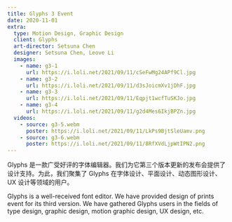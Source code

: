 ```yaml
---
title: Glyphs 3 Event
date: 2020-11-01
extra:
  type: Motion Design, Graphic Design
  client: Glyphs
  art-director: Setsuna Chen
  designer: Setsuna Chen, Leove Li
  images:
    - name: g3-1
      url: https://i.loli.net/2021/09/11/cSeFwMg24APf9Cl.jpg
    - name: g3-2
      url: https://i.loli.net/2021/09/11/d3sJoicmXv1jDhF.jpg
    - name: g3-3
      url: https://i.loli.net/2021/09/11/Eqpjt1wcfTuSKJo.jpg
    - name: g3-4
      url: https://i.loli.net/2021/09/11/g2d4Mes6IkjBPZn.jpg
  videos:
    - source: g3-5.webm
      poster: https://i.loli.net/2021/09/11/LkPs9BjtSleUamv.png
    - source: g3-6.webm
      poster: https://i.loli.net/2021/09/11/8RfXVdLjpWtIPN2.png
---
```


Glyphs 是一款广受好评的字体编辑器。我们为它第三个版本更新的发布会提供了设计支持。为此，我们聚集了 Glyphs 在字体设计、平面设计、动态图形设计、UX 设计等领域的用户。

Glyphs is a well-received font editor. We have provided design of prints event for its third version. We have gathered Glyphs users in the fields of type design, graphic design, motion graphic design, UX design, etc.
